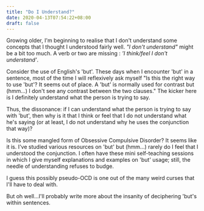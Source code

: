 ```yaml
---
title: "Do I Understand?"
date: 2020-04-13T07:54:22+08:00
draft: false
---
```


Growing older, I'm beginning to realise that I don't understand some concepts that I thought I understood fairly well. _"I don't understand"_ might be a bit too much. A verb or two are missing : _'I think/feel I don't understand'_.

Consider the use of English's 'but'. These days when I encounter 'but' in a sentence, most of the time I will reflexively ask myself "Is this the right way to use 'but'? It seems out of place. A 'but' is normally used for contrast but (hmm...) I don't see any contrast between the two clauses." The kicker here is I definitely understand what the person is trying to say.

Thus, the dissonance: if I can understand what the person is trying to say with 'but', then why is it that I think or feel that I do not understand what he's saying (or at least, I do not understand why he uses the conjunction that way)?

Is this some mangled form of Obsessive Compulsive Disorder? It seems like it is. I've studied various resources on 'but' but (hmm...) rarely do I feel that I understood the conjunction. I often have these mini self-teaching sessions in which I give myself explanations and examples on 'but' usage; still, the needle of understanding refuses to budge.

I guess this possibly pseudo-OCD is one out of the many weird curses that I'll have to deal with.

But oh well...I'll probably write more about the insanity of deciphering 'but's within sentences.
